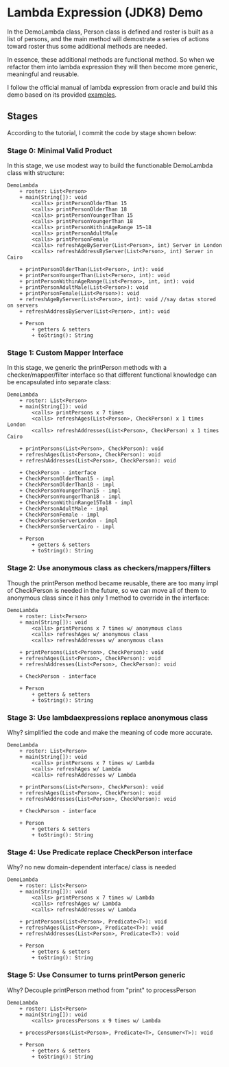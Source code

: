 # Lambda Expression (JDK8) Demo

In the DemoLambda class, Person class is defined and roster is built as a list of persons, and the main method will demostrate a series of actions toward roster thus some additional methods are needed. 

In essence, these additional methods are functional method. So when we refactor them into lambda expression they will then become more generic, meaningful and reusable. 

I follow the official manual of lambda expression from oracle and build this demo based on its provided [examples]($TUTORIALS_HOME/java/javaOO/lambdaexpressions.html). 

## Stages
According to the tutorial, I commit the code by stage shown below:

### Stage 0: Minimal Valid Product
In this stage, we use modest way to build the functionable DemoLambda class with structure:
```
DemoLambda
    + roster: List<Person>
    + main(String[]): void
        <calls> printPersonOlderThan 15
        <calls> printPersonOlderThan 18
        <calls> printPersonYoungerThan 15
        <calls> printPersonYoungerThan 18
        <calls> printPersonWithinAgeRange 15~18
        <calls> printPersonAdultMale
        <calls> printPersonFemale
        <calls> refreshAgeByServer(List<Person>, int) Server in London 
        <calls> refreshAddressByServer(List<Person>, int) Server in Cairo

    + printPersonOlderThan(List<Person>, int): void
    + printPersonYoungerThan(List<Person>, int): void
    + printPersonWithinAgeRange(List<Person>, int, int): void
    + printPersonAdultMale(List<Person>): void
    + printPersonFemale(List<Person>): void
    + refreshAgeByServer(List<Person>, int): void //say datas stored on servers
    + refreshAddressByServer(List<Person>, int): void

    + Person
        + getters & setters
        + toString(): String
```

### Stage 1: Custom Mapper Interface
In this stage, we generic the printPerson methods with a checker/mapper/filter interface so that different functional knowledge can be encapsulated into separate class:
```
DemoLambda
    + roster: List<Person>
    + main(String[]): void
        <calls> printPersons x 7 times
        <calls> refreshAges(List<Person>, CheckPerson) x 1 times London
        <calls> refreshAddresses(List<Person>, CheckPerson) x 1 times Cairo
        
    + printPersons(List<Person>, CheckPerson): void
    + refreshAges(List<Person>, CheckPerson): void
    + refreshAddresses(List<Person>, CheckPerson): void

    + CheckPerson - interface
    + CheckPersonOlderThan15 - impl
    + CheckPersonOlderThan18 - impl
    + CheckPersonYoungerThan15 - impl
    + CheckPersonYoungerThan18 - impl
    + CheckPersonWithinRange15To18 - impl
    + CheckPersonAdultMale - impl
    + CheckPersonFemale - impl
    + CheckPersonServerLondon - impl
    + CheckPersonServerCairo - impl

    + Person
        + getters & setters
        + toString(): String
```

### Stage 2: Use anonymous class as checkers/mappers/filters
Though the printPerson method became reusable, there are too many impl of CheckPerson is needed in the future, so we can move all of them to anonymous class since it has only 1 method to override in the interface:
```
DemoLambda
    + roster: List<Person>
    + main(String[]): void
        <calls> printPersons x 7 times w/ anonymous class
        <calls> refreshAges w/ anonymous class
        <calls> refreshAddresses w/ anonymous class

    + printPersons(List<Person>, CheckPerson): void
    + refreshAges(List<Person>, CheckPerson): void
    + refreshAddresses(List<Person>, CheckPerson): void

    + CheckPerson - interface

    + Person
        + getters & setters
        + toString(): String
```

### Stage 3: Use lambdaexpressions replace anonymous class
Why? simplified the code and make the meaning of code more accurate.
```
DemoLambda
    + roster: List<Person>
    + main(String[]): void
        <calls> printPersons x 7 times w/ Lambda
        <calls> refreshAges w/ Lambda
        <calls> refreshAddresses w/ Lambda

    + printPersons(List<Person>, CheckPerson): void
    + refreshAges(List<Person>, CheckPerson): void
    + refreshAddresses(List<Person>, CheckPerson): void

    + CheckPerson - interface

    + Person
        + getters & setters
        + toString(): String
```

### Stage 4: Use Predicate<T> replace CheckPerson interface
Why? no new domain-dependent interface/ class is needed
```
DemoLambda
    + roster: List<Person>
    + main(String[]): void
        <calls> printPersons x 7 times w/ Lambda
        <calls> refreshAges w/ Lambda
        <calls> refreshAddresses w/ Lambda

    + printPersons(List<Person>, Predicate<T>): void
    + refreshAges(List<Person>, Predicate<T>): void
    + refreshAddresses(List<Person>, Predicate<T>): void

    + Person
        + getters & setters
        + toString(): String
```

### Stage 5: Use Consumer<T> to turns printPerson generic
Why? Decouple printPerson method from "print" to processPerson
```
DemoLambda
    + roster: List<Person>
    + main(String[]): void
        <calls> processPersons x 9 times w/ Lambda

    + processPersons(List<Person>, Predicate<T>, Consumer<T>): void

    + Person
        + getters & setters
        + toString(): String
```
